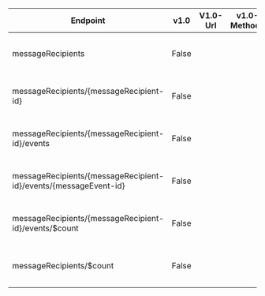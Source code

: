 | Endpoint | v1.0 | V1.0-Url | v1.0-Methods | v1.0-docs | beta | Beta-Url | Beta-Methods | Beta-Docs | Path | Root | Children | Segment |
| ----------| ----------| ----------| ----------| ----------| ----------| ----------| ----------| ----------| ----------| ----------| ----------| ----------|
| messageRecipients| False| | | https://learn.microsoft.com/graph/api/user-list-manager?view=graph-rest-1.0 https://learn.microsoft.com/graph/api/user-update?view=graph-rest-1.0| True| https://graph.microsoft.com/beta/messageRecipients| Get Post|  | messageRecipients| messageRecipients| 2| messageRecipients|
| messageRecipients/{messageRecipient-id}| False| | | https://learn.microsoft.com/graph/api/user-list-manager?view=graph-rest-1.0 https://learn.microsoft.com/graph/api/user-update?view=graph-rest-1.0| True| https://graph.microsoft.com/beta/messageRecipients/{messageRecipient-id}| Get Patch Delete|   | messageRecipients {messageRecipient-id}| messageRecipients| 1| {messageRecipient-id}|
| messageRecipients/{messageRecipient-id}/events| False| | | https://learn.microsoft.com/graph/api/user-list-manager?view=graph-rest-1.0 https://learn.microsoft.com/graph/api/user-update?view=graph-rest-1.0| True| https://graph.microsoft.com/beta/messageRecipients/{messageRecipient-id}/events| Get Post|  | messageRecipients {messageRecipient-id} events| messageRecipients| 2| events|
| messageRecipients/{messageRecipient-id}/events/{messageEvent-id}| False| | | https://learn.microsoft.com/graph/api/user-list-manager?view=graph-rest-1.0 https://learn.microsoft.com/graph/api/user-update?view=graph-rest-1.0| True| https://graph.microsoft.com/beta/messageRecipients/{messageRecipient-id}/events/{messageEvent-id}| Get Patch Delete|   | messageRecipients {messageRecipient-id} events {messageEvent-id}| messageRecipients| 0| {messageEvent-id}|
| messageRecipients/{messageRecipient-id}/events/$count| False| | | https://learn.microsoft.com/graph/api/user-list-manager?view=graph-rest-1.0 https://learn.microsoft.com/graph/api/user-update?view=graph-rest-1.0| True| https://graph.microsoft.com/beta/messageRecipients/{messageRecipient-id}/events/$count| Get| | messageRecipients {messageRecipient-id} events $count| messageRecipients| 0| $count|
| messageRecipients/$count| False| | | https://learn.microsoft.com/graph/api/user-list-manager?view=graph-rest-1.0 https://learn.microsoft.com/graph/api/user-update?view=graph-rest-1.0| True| https://graph.microsoft.com/beta/messageRecipients/$count| Get| | messageRecipients $count| messageRecipients| 0| $count|
